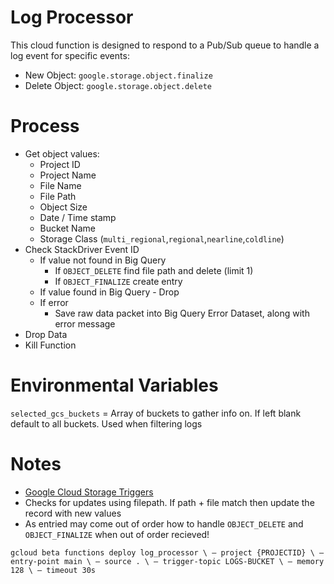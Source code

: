 # Log Processor

This cloud function is designed to respond to a Pub/Sub queue to handle a log event for specific events:
* New Object: `google.storage.object.finalize`
* Delete Object: `google.storage.object.delete`

# Process
* Get object values:
   * Project ID
   * Project Name
   * File Name
   * File Path
   * Object Size
   * Date / Time stamp
   * Bucket Name
   * Storage Class (`multi_regional`,`regional`,`nearline`,`coldline`)
* Check StackDriver Event ID
   * If value not found in Big Query
      * If `OBJECT_DELETE` find file path and delete (limit 1)
      * If `OBJECT_FINALIZE` create entry
   * If value found in Big Query - Drop
   * If error
      * Save raw data packet into Big Query Error Dataset, along with error message
* Drop Data
* Kill Function

# Environmental Variables
`selected_gcs_buckets` = Array of buckets to gather info on. If left blank default to all buckets. Used when filtering logs


# Notes
* [Google Cloud Storage Triggers](https://cloud.google.com/functions/docs/calling/storage)
* Checks for updates using filepath. If path + file match then update the record with new values
* As entried may come out of order how to handle `OBJECT_DELETE` and `OBJECT_FINALIZE` when out of order recieved!

`gcloud beta functions deploy log_processor \
 — project {PROJECTID} \
 — entry-point main \
 — source . \
 — trigger-topic LOGS-BUCKET \
 — memory 128 \
 — timeout 30s`
